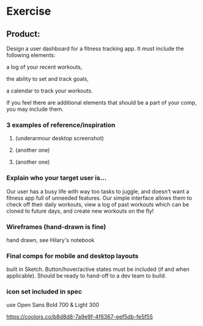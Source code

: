 # Exercise

## Product:
Design a user dashboard for a fitness tracking app. It must include the following elements:

a log of your recent workouts,

the ability to set and track goals,

a calendar to track your workouts.

If you feel there are additional elements that should be a part of your comp, you may include them.



### 3 examples of reference/inspiration
1. (underarmour desktop screenshot)

2. (another one)

3. (another one)

### Explain who your target user is...

Our user has a busy life with way too tasks to juggle, and doesn't want a fitness app full of unneeded features. Our simple interface allows them to check off their daily workouts, view a log of past workouts which can be cloned to future days, and create new workouts on the fly!

### Wireframes (hand-drawn is fine)
hand drawn, see Hilary's notebook

### Final comps for mobile and desktop layouts
built in Sketch. Button/hover/active states must be included (if and when applicable). Should be ready to hand-off to a dev team to build.

### icon set included in spec
use Open Sans Bold 700 & Light 300

https://coolors.co/b8d8d8-7a9e9f-4f6367-eef5db-fe5f55
